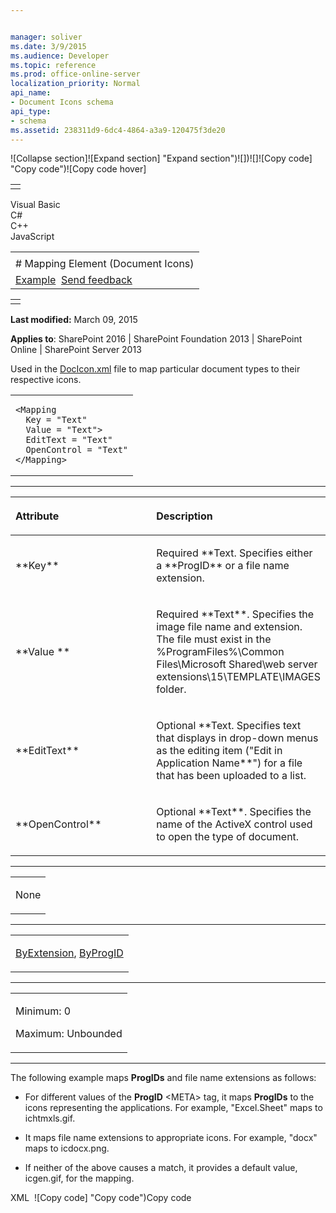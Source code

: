 ```yaml
---


manager: soliver
ms.date: 3/9/2015
ms.audience: Developer
ms.topic: reference
ms.prod: office-online-server
localization_priority: Normal
api_name:
- Document Icons schema
api_type:
- schema
ms.assetid: 238311d9-6dc4-4864-a3a9-120475f3de20
---
```


![Collapse
section]![Expand
section] "Expand section")![]()![])![]![]()![Copy
code] "Copy code")![Copy code
hover]
<table>
<tbody>
<tr class="odd">
<td align="left"></td>
</tr>
</tbody>
</table>

Visual Basic  
C\#  
C++  
JavaScript  

<table>
<tbody>
<tr class="odd">
<td align="left"><span id="runningHeaderText"></span></td>
</tr>
<tr class="even">
<td align="left"># Mapping Element (Document Icons)</td>
</tr>
<tr class="odd">
<td align="left"><a href="#exampleToggle">Example</a>  <span id="headfeedbackarea" class="feedbackhead"><a href="javascript:SubmitFeedback(&#39;docthis@Microsoft.com&#39;,&#39;&#39;,&#39;&#39;,&#39;&#39;,&#39;1.0.18082.1225&#39;,&#39;%0\dThank%20you%20for%20your%20feedback.%20The%20developer%20writing%20teams%20use%20your%20feedback%20to%20improve%20documentation.%20While%20we%20are%20reviewing%20your%20feedback,%20we%20may%20send%20you%20e-mail%20to%20ask%20for%20clarification%20or%20feedback%20on%20a%20solution.%20We%20do%20not%20use%20your%20e-mail%20address%20for%20any%20other%20purpose%20and%20we%20delete%20it%20after%20we%20finish%20our%20review.%0\AFor%20further%20information%20about%20the%20privacy%20policies%20of%20Microsoft,%20please%20see%20http://privacy.microsoft.com/en-us/default.aspx.%0\A%0\d&#39;,&#39;Customer%20feedback&#39;);">Send feedback</a></span></td>
</tr>
</tbody>
</table>

<table>
<colgroup>
<col width="100%" />
</colgroup>
<tbody>
<tr class="odd">
<td align="left"></td>
</tr>
</tbody>
</table>

**Last modified:** March 09, 2015

**Applies to**: SharePoint 2016 | SharePoint Foundation 2013 |
SharePoint Online | SharePoint Server 2013

Used in the
[DocIcon.xml](http://msdn.microsoft.com/library/ef6acad0-0a1a-457c-bc9b-ff1e368e59fb(Office.15).aspx)
file to map particular document types to their respective icons.

<span codelanguage="other"></span>
<table>
<colgroup>
<col width="100%" />
</colgroup>
<tbody>
<tr class="odd">
<td align="left"><pre><code>&lt;Mapping
  Key = &quot;Text&quot;
  Value = &quot;Text&quot;&gt;
  EditText = &quot;Text&quot;
  OpenControl = &quot;Text&quot;
&lt;/Mapping&gt;</code></pre></td>
</tr>
</tbody>
</table>


-----------------------------------------------------------------------------------------------------------------------------------------------------------------------------------------------

<table>
<colgroup>
<col width="50%" />
<col width="50%" />
</colgroup>
<thead>
<tr class="header">
<th align="left"><p>Attribute</p></th>
<th align="left"><p>Description</p></th>
</tr>
</thead>
<tbody>
<tr class="odd">
<td align="left"><p>**Key**</p></td>
<td align="left"><p>Required **Text</span>. Specifies either a **ProgID** or a file name extension.</p></td>
</tr>
<tr class="even">
<td align="left"><p>**Value **</p></td>
<td align="left"><p>Required **Text**. Specifies the image file name and extension. The file must exist in the %ProgramFiles%\Common Files\Microsoft Shared\web server extensions\15\TEMPLATE\IMAGES folder.</p></td>
</tr>
<tr class="odd">
<td align="left"><p>**EditText**</p></td>
<td align="left"><p>Optional **Text</span>. Specifies text that displays in drop-down menus as the editing item (&quot;Edit in <span class="placeholder">Application Name**&quot;) for a file that has been uploaded to a list.</p></td>
</tr>
<tr class="even">
<td align="left"><p>**OpenControl**</p></td>
<td align="left"><p>Optional **Text**. Specifies the name of the ActiveX control used to open the type of document.</p></td>
</tr>
</tbody>
</table>


---------------------------------------------------------------------------------------------------------------------------------------------------------------------------------------------------

<table>
<colgroup>
<col width="100%" />
</colgroup>
<tbody>
<tr class="odd">
<td align="left"><p>None</p></td>
</tr>
</tbody>
</table>


----------------------------------------------------------------------------------------------------------------------------------------------------------------------------------------------------

<table>
<colgroup>
<col width="100%" />
</colgroup>
<tbody>
<tr class="odd">
<td align="left"><p><a href="byextension-element-document-icons.md">ByExtension</a>, <a href="byprogid-element-document-icons.md">ByProgID</a></p></td>
</tr>
</tbody>
</table>


------------------------------------------------------------------------------------------------------------------------------------------------------------------------------------------------

<table>
<colgroup>
<col width="100%" />
</colgroup>
<tbody>
<tr class="odd">
<td align="left"><p>Minimum: 0</p>
<p>Maximum: Unbounded</p></td>
</tr>
</tbody>
</table>


------------------------------------------------------------------------------------------------------------------------------------------------------------------------------------------

The following example maps **ProgIDs** and file
name extensions as follows:

-   For different values of the **ProgID**
    \<META\> tag, it maps **ProgIDs** to the
    icons representing the applications. For example, "Excel.Sheet" maps
    to ichtmxls.gif.

-   It maps file name extensions to appropriate icons. For example,
    "docx" maps to icdocx.png.

-   If neither of the above causes a match, it provides a default value,
    icgen.gif, for the mapping.

<span codelanguage="xmlLang"></span>
XML 
<span class="copyCode" onclick="CopyCode(this)"
onkeypress="CopyCode_CheckKey(this, event)"
onmouseover="ChangeCopyCodeIcon(this)"
onmouseout="ChangeCopyCodeIcon(this)" tabindex="0">![Copy
code] "Copy code")Copy code</span>
    <DocIcons>
      <ByProgID>
        <Mapping Key="Excel.Sheet" Value="ichtmxls.gif" EditText="Microsoft Excel" OpenControl="SharePoint.OpenDocuments" />
        <Mapping Key="PowerPoint.Slide" Value="ichtmppt.gif" EditText="Microsoft PowerPoint" OpenControl="SharePoint.OpenDocuments" />
        <Mapping Key="Word.Document" Value="ichtmdoc.gif" EditText="Microsoft Word" OpenControl="SharePoint.OpenDocuments"/>
      </ByProgID>
      <ByExtension>
        <Mapping Key="docx" Value="icdocx.png" EditText="Microsoft Word" OpenControl="SharePoint.OpenDocuments"/>
        <Mapping Key="pptx" Value="icpptx.png" EditText="Microsoft PowerPoint" OpenControl="SharePoint.OpenDocuments"/>
        <Mapping Key="xlsx" Value="icxlsx.png" EditText="Microsoft Excel" OpenControl="SharePoint.OpenDocuments"/>
        <Mapping Key="zip" Value="iczip.gif" OpenControl=""/>
      </ByExtension>
      <Default>
        <Mapping Value="icgen.gif"/>
      </Default>
    </DocIcons>








